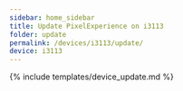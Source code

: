```yaml
---
sidebar: home_sidebar
title: Update PixelExperience on i3113
folder: update
permalink: /devices/i3113/update/
device: i3113
---
```

{% include templates/device_update.md %}
